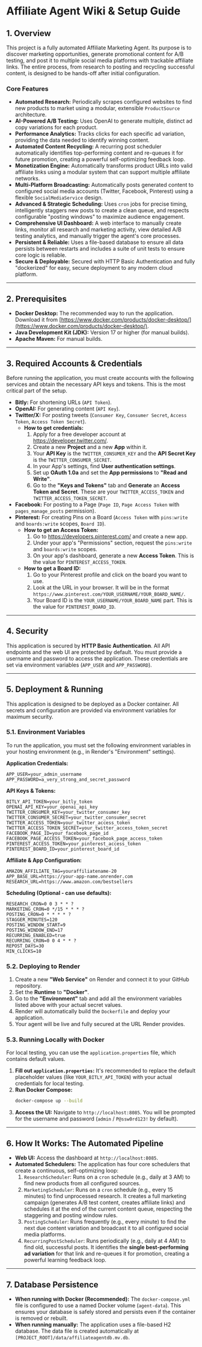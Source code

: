 # Affiliate Agent Wiki & Setup Guide

## 1. Overview

This project is a fully automated Affiliate Marketing Agent. Its purpose is to discover marketing opportunities, generate promotional content for A/B testing, and post it to multiple social media platforms with trackable affiliate links. The entire process, from research to posting and recycling successful content, is designed to be hands-off after initial configuration.

### Core Features

- **Automated Research:** Periodically scrapes configured websites to find new products to market using a modular, extensible `ProductSource` architecture.
- **AI-Powered A/B Testing:** Uses OpenAI to generate multiple, distinct ad copy variations for each product.
- **Performance Analytics:** Tracks clicks for each specific ad variation, providing the data needed to identify winning content.
- **Automated Content Recycling:** A recurring post scheduler automatically identifies top-performing content and re-queues it for future promotion, creating a powerful self-optimizing feedback loop.
- **Monetization Engine:** Automatically transforms product URLs into valid affiliate links using a modular system that can support multiple affiliate networks.
- **Multi-Platform Broadcasting:** Automatically posts generated content to configured social media accounts (Twitter, Facebook, Pinterest) using a flexible `SocialMediaService` design.
- **Advanced & Strategic Scheduling:** Uses `cron` jobs for precise timing, intelligently staggers new posts to create a clean queue, and respects configurable "posting windows" to maximize audience engagement.
- **Comprehensive UI Dashboard:** A web interface to manually create links, monitor all research and marketing activity, view detailed A/B testing analytics, and manually trigger the agent's core processes.
- **Persistent & Reliable:** Uses a file-based database to ensure all data persists between restarts and includes a suite of unit tests to ensure core logic is reliable.
- **Secure & Deployable:** Secured with HTTP Basic Authentication and fully "dockerized" for easy, secure deployment to any modern cloud platform.

---

## 2. Prerequisites

- **Docker Desktop:** The recommended way to run the application. Download it from [https://www.docker.com/products/docker-desktop/](https://www.docker.com/products/docker-desktop/).
- **Java Development Kit (JDK):** Version 17 or higher (for manual builds).
- **Apache Maven:** For manual builds.

---

## 3. Required Accounts & Credentials

Before running the application, you must create accounts with the following services and obtain the necessary API keys and tokens. This is the most critical part of the setup.

- **Bitly:** For shortening URLs (`API Token`).
- **OpenAI:** For generating content (`API Key`).
- **Twitter/X:** For posting tweets (`Consumer Key`, `Consumer Secret`, `Access Token`, `Access Token Secret`).
  - **How to get credentials:**
    1. Apply for a free developer account at https://developer.twitter.com/.
    2. Create a new **Project** and a new **App** within it.
    3. Your **API Key** is the `TWITTER_CONSUMER_KEY` and the **API Secret Key** is the `TWITTER_CONSUMER_SECRET`.
    4. In your App's settings, find **User authentication settings**.
    5. Set up **OAuth 1.0a** and set the **App permissions** to **"Read and Write"**.
    6. Go to the **"Keys and Tokens"** tab and **Generate** an **Access Token and Secret**. These are your `TWITTER_ACCESS_TOKEN` and `TWITTER_ACCESS_TOKEN_SECRET`.
- **Facebook:** For posting to a Page (`Page ID`, `Page Access Token` with `pages_manage_posts` permission).
- **Pinterest:** For creating Pins on a Board (`Access Token` with `pins:write` and `boards:write` scopes, `Board ID`).
  - **How to get an Access Token:**
    1. Go to https://developers.pinterest.com/ and create a new app.
    2. Under your app's "Permissions" section, request the `pins:write` and `boards:write` scopes.
    3. On your app's dashboard, generate a new **Access Token**. This is the value for `PINTEREST_ACCESS_TOKEN`.
  - **How to get a Board ID:**
    1. Go to your Pinterest profile and click on the board you want to use.
    2. Look at the URL in your browser. It will be in the format `https://www.pinterest.com/YOUR_USERNAME/YOUR_BOARD_NAME/`.
    3. Your Board ID is the `YOUR_USERNAME/YOUR_BOARD_NAME` part. This is the value for `PINTEREST_BOARD_ID`.

---

## 4. Security

This application is secured by **HTTP Basic Authentication**. All API endpoints and the web UI are protected by default. You must provide a username and password to access the application. These credentials are set via environment variables (`APP_USER` and `APP_PASSWORD`).

---

## 5. Deployment & Running

This application is designed to be deployed as a Docker container. All secrets and configuration are provided via environment variables for maximum security.

### 5.1. Environment Variables

To run the application, you must set the following environment variables in your hosting environment (e.g., in Render's "Environment" settings).

**Application Credentials:**
```
APP_USER=your_admin_username
APP_PASSWORD=a_very_strong_and_secret_password
```

**API Keys & Tokens:**
```
BITLY_API_TOKEN=your_bitly_token
OPENAI_API_KEY=your_openai_api_key
TWITTER_CONSUMER_KEY=your_twitter_consumer_key
TWITTER_CONSUMER_SECRET=your_twitter_consumer_secret
TWITTER_ACCESS_TOKEN=your_twitter_access_token
TWITTER_ACCESS_TOKEN_SECRET=your_twitter_access_token_secret
FACEBOOK_PAGE_ID=your_facebook_page_id
FACEBOOK_PAGE_ACCESS_TOKEN=your_facebook_page_access_token
PINTEREST_ACCESS_TOKEN=your_pinterest_access_token
PINTEREST_BOARD_ID=your_pinterest_board_id
```

**Affiliate & App Configuration:**
```
AMAZON_AFFILIATE_TAG=youraffiliatename-20
APP_BASE_URL=https://your-app-name.onrender.com
RESEARCH_URL=https://www.amazon.com/bestsellers
```

**Scheduling (Optional - can use defaults):**
```
RESEARCH_CRON=0 0 3 * * ?
MARKETING_CRON=0 */15 * * * ?
POSTING_CRON=0 * * * * ?
STAGGER_MINUTES=120
POSTING_WINDOW_START=9
POSTING_WINDOW_END=17
RECURRING_ENABLED=true
RECURRING_CRON=0 0 4 * * ?
REPOST_DAYS=30
MIN_CLICKS=10
```

### 5.2. Deploying to Render

1.  Create a new **"Web Service"** on Render and connect it to your GitHub repository.
2.  Set the **Runtime** to **"Docker"**.
3.  Go to the **"Environment"** tab and add all the environment variables listed above with your actual secret values.
4.  Render will automatically build the `Dockerfile` and deploy your application.
5.  Your agent will be live and fully secured at the URL Render provides.

### 5.3. Running Locally with Docker

For local testing, you can use the `application.properties` file, which contains default values.

1.  **Fill out `application.properties`:** It's recommended to replace the default placeholder values (like `YOUR_BITLY_API_TOKEN`) with your actual credentials for local testing.
2.  **Run Docker Compose:**
    ```sh
    docker-compose up --build
    ```
3.  **Access the UI:** Navigate to `http://localhost:8085`. You will be prompted for the username and password (`admin` / `P@ssw0rd123!` by default).

---

## 6. How It Works: The Automated Pipeline

- **Web UI:** Access the dashboard at `http://localhost:8085`.
- **Automated Schedulers:** The application has four core schedulers that create a continuous, self-optimizing loop:
    1.  `ResearchScheduler`: Runs on a `cron` schedule (e.g., daily at 3 AM) to find new products from all configured sources.
    2.  `MarketingScheduler`: Runs on a `cron` schedule (e.g., every 15 minutes) to find unprocessed research. It creates a full marketing campaign (generates A/B test content, creates affiliate links) and schedules it at the end of the current content queue, respecting the staggering and posting window rules.
    3.  `PostingScheduler`: Runs frequently (e.g., every minute) to find the next due content variation and broadcast it to all configured social media platforms.
    4.  `RecurringPostScheduler`: Runs periodically (e.g., daily at 4 AM) to find old, successful posts. It identifies the **single best-performing ad variation** for that link and re-queues it for promotion, creating a powerful learning feedback loop.

---

## 7. Database Persistence

- **When running with Docker (Recommended):** The `docker-compose.yml` file is configured to use a named Docker volume (`agent-data`). This ensures your database is safely stored and persists even if the container is removed or rebuilt.
- **When running manually:** The application uses a file-based H2 database. The data file is created automatically at `[PROJECT_ROOT]/data/affiliateagentdb.mv.db`.
